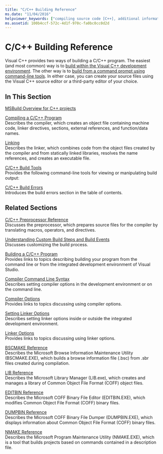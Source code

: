 ```yaml
---
title: "C/C++ Building Reference"
ms.date: "11/04/2016"
helpviewer_keywords: ["compiling source code [C++], additional information", "cl.exe compiler [C++], building programs", "linker [C++], building reference", "builds [C++], additional information"]
ms.assetid: 100b4ccf-572c-4d1f-970c-fa0bc0cc0d2d
---
```

# C/C++ Building Reference

Visual C++ provides two ways of building a C/C++ program. The easiest (and most common) way is to [build within the Visual C++ development environment](../creating-and-managing-visual-cpp-projects.md). The other way is to [build from a command prompt using command-line tools](../building-on-the-command-line.md). In either case, you can create your source files using the Visual C++ source editor or a third-party editor of your choice.

## In This Section

[MSBuild Overview for C++ projects](msbuild-visual-cpp-overview.md)

[Compiling a C/C++ Program](compiling-a-c-cpp-program.md)<br/>
Describes the compiler, which creates an object file containing machine code, linker directives, sections, external references, and function/data names.

[Linking](linking.md)<br/>
Describes the linker, which combines code from the object files created by the compiler and from statically linked libraries, resolves the name references, and creates an executable file.

[C/C++ Build Tools](c-cpp-build-tools.md)<br/>
Provides the following command-line tools for viewing or manipulating build output:

[C/C++ Build Errors](../../error-messages/compiler-errors-1/c-cpp-build-errors.md)<br/>
Introduces the build errors section in the table of contents.

## Related Sections

[C/C++ Preprocessor Reference](../../preprocessor/c-cpp-preprocessor-reference.md)<br/>
Discusses the preprocessor, which prepares source files for the compiler by translating macros, operators, and directives.

[Understanding Custom Build Steps and Build Events](../understanding-custom-build-steps-and-build-events.md)<br/>
Discusses customizing the build process.

[Building a C/C++ Program](../building-c-cpp-programs.md)<br/>
Provides links to topics describing building your program from the command line or from the integrated development environment of Visual Studio.

[Compiler Command Line Syntax](../compiler-command-line-syntax.md)<br/>
Describes setting compiler options in the development environment or on the command line.

[Compiler Options](compiler-options.md)<br/>
Provides links to topics discussing using compiler options.

[Setting Linker Options](linking.md)<br/>
Describes setting linker options inside or outside the integrated development environment.

[Linker Options](linker-options.md)<br/>
Provides links to topics discussing using linker options.

[BSCMAKE Reference](bscmake-reference.md)<br/>
Describes the Microsoft Browse Information Maintenance Utility (BSCMAKE.EXE), which builds a browse information file (.bsc) from .sbr files created during compilation.

[LIB Reference](lib-reference.md)<br/>
Describes the Microsoft Library Manager (LIB.exe), which creates and manages a library of Common Object File Format (COFF) object files.

[EDITBIN Reference](editbin-reference.md)<br/>
Describes the Microsoft COFF Binary File Editor (EDITBIN.EXE), which modifies Common Object File Format (COFF) binary files.

[DUMPBIN Reference](dumpbin-reference.md)<br/>
Describes the Microsoft COFF Binary File Dumper (DUMPBIN.EXE), which displays information about Common Object File Format (COFF) binary files.

[NMAKE Reference](nmake-reference.md)<br/>
Describes the Microsoft Program Maintenance Utility (NMAKE.EXE), which is a tool that builds projects based on commands contained in a description file.